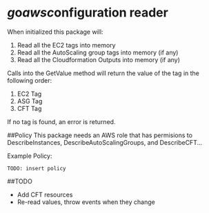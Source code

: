 # *g*o*awsc*onfiguration reader

When initialized this package will:
1. Read all the EC2 tags into memory
1. Read all the AutoScaling group tags into memory (if any)
1. Read all the Cloudformation Outputs into memory (if any)

Calls into the GetValue method will return the value of the tag in the following order:
1. EC2 Tag
1. ASG Tag
1. CFT Tag

If no tag is found, an error is returned.

##Policy
This package needs an AWS role that has permisions to DescribeInstances, DescribeAutoScalingGroups, and DescribeCFT...

Example Policy:
```
TODO: insert policy
```

##TODO
- Add CFT resources
- Re-read values, throw events when they change
